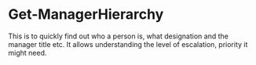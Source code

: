 # Get-ManagerHierarchy
This is to quickly find out who a person is, what designation and the manager title etc. It allows understanding the level of escalation, priority it might need.
